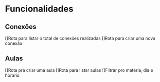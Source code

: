 # Funcionalidades

## Conexões

[]Rota para listar o total de conexões realizadas
[]Rota para criar uma nova conexão

## Aulas

[]Rota pra criar uma aula
[]Rota para listar aulas
[]Filtrar pro matéria, dia e horario
  